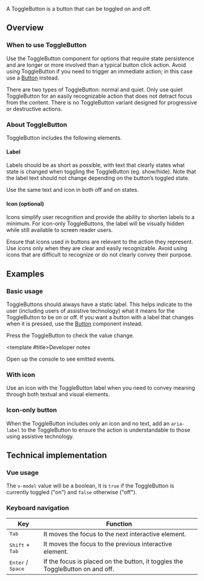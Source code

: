 <script setup>
import { CdxAccordion } from '@wikimedia/codex';
import CdxDocsConfigurableGeneric from '@/../src/components/configurable-generic/ConfigurableGeneric.vue';
import IconOnlyButton from '@/../component-demos/toggle-button/examples/IconOnlyButton.vue';
import SingleButton from '@/../component-demos/toggle-button/examples/SingleButton.vue';

const controlsConfig = [
	{
		name: 'disabled',
		type: 'boolean'
	},
	{
		name: 'quiet',
		type: 'boolean'
	},
	{
		name: 'default',
		type: 'slot',
		default: 'Button text'
	}
];
</script>

A ToggleButton is a button that can be toggled on and off.

<cdx-demo-wrapper :controls-config="controlsConfig" :show-generated-code="true" generated-model-name="buttonValue">
<template v-slot:demo="{ propValues, slotValues }">
	<cdx-docs-configurable-generic v-bind="propValues">
	{{ slotValues.default }}
	</cdx-docs-configurable-generic>
</template>
</cdx-demo-wrapper>

## Overview

### When to use ToggleButton

Use the ToggleButton component for options that require state persistence and are longer or more
involved than a typical button click action. Avoid using ToggleButton if you need to trigger an
immediate action; in this case use a [Button](./button.md) instead.

There are two types of ToggleButton: normal and quiet. Only use quiet ToggleButton for an easily recognizable
action that does not detract focus from the content. There is no ToggleButton variant designed
for progressive or destructive actions.

### About ToggleButton

ToggleButton includes the following elements.

#### Label

Labels should be as short as possible, with text that clearly states what state is changed
when toggling the ToggleButton (eg. show/hide). Note that the label text should not change depending on
the button’s toggled state.

<cdx-demo-best-practices>

<cdx-demo-best-practice>Use the same text and icon in both off and on states.</cdx-demo-best-practice>

</cdx-demo-best-practices>

#### Icon (optional)

Icons simplify user recognition and provide the ability to shorten labels to a minimum. For icon-only ToggleButtons, the label will be visually hidden while still available to
screen reader users.

<cdx-demo-best-practices>

<cdx-demo-best-practice>Ensure that icons used in buttons are relevant to the action they represent.</cdx-demo-best-practice>
<cdx-demo-best-practice>Use icons only when they are clear and easily recognizable.</cdx-demo-best-practice>
<cdx-demo-best-practice type="dont">Avoid using icons that are difficult to recognize or do not clearly convey their purpose.</cdx-demo-best-practice>

</cdx-demo-best-practices>

## Examples

### Basic usage

ToggleButtons should always have a static label. This helps indicate to the user (including users
of assistive technology) what it means for the ToggleButton to be on or off. If you want a button with a
label that changes when it is pressed, use the [Button](./button.md) component instead.

Press the ToggleButton to check the value change.

<cdx-demo-wrapper>
<template v-slot:demo>
	<single-button />
</template>

<template v-slot:code>

:::code-group

<<< @/../component-demos/toggle-button/examples/SingleButton.vue [NPM]

<<< @/../component-demos/toggle-button/examples-mw/SingleButton.vue [MediaWiki]

:::

</template>
</cdx-demo-wrapper>

<cdx-accordion>

<template #title>Developer notes</template>

Open up the console to see emitted events.

</cdx-accordion>

### With icon

Use an icon with the ToggleButton label when you need to convey meaning through both textual and visual elements.

<cdx-demo-wrapper>
<template v-slot:demo>
	<single-button />
</template>

<template v-slot:code>

:::code-group

<<< @/../component-demos/toggle-button/examples/SingleButton.vue [NPM]

<<< @/../component-demos/toggle-button/examples-mw/SingleButton.vue [MediaWiki]

:::

</template>
</cdx-demo-wrapper>

### Icon-only button

When the ToggleButton includes only an icon and no text,  add an `aria-label` to the ToggleButton
to ensure the action is understandable to those using assistive technology.

<cdx-demo-wrapper>
<template v-slot:demo>
	<icon-only-button />
</template>

<template v-slot:code>

:::code-group

<<< @/../component-demos/toggle-button/examples/IconOnlyButton.vue [NPM]

<<< @/../component-demos/toggle-button/examples-mw/IconOnlyButton.vue [MediaWiki]

:::

</template>
</cdx-demo-wrapper>

## Technical implementation

### Vue usage

The `v-model` value will be a boolean, it is `true` if the ToggleButton is currently toggled ("on")
and `false` otherwise ("off").

### Keyboard navigation

| Key | Function |
| -- | -- |
| <kbd>Tab</kbd> | It moves the focus to the next interactive element. |
| <kbd>Shift</kbd> + <kbd>Tab</kbd> | It moves the focus to the previous interactive element. |
| <kbd>Enter</kbd> / <kbd>Space</kbd> | If the focus is placed on the button, it toggles the ToggleButton on and off. |